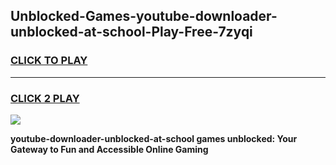 
## Unblocked-Games-youtube-downloader-unblocked-at-school-Play-Free-7zyqi
<h3>
<a href="https://premium76.site?title=youtube-downloader-unblocked-at-school&ref=19M">CLICK TO PLAY</a></h3>
<hr>

<h3>
<a href="https://premium76.site?title=youtube-downloader-unblocked-at-school&ref=19M">CLICK 2 PLAY</a>
  
</h3>

<a href="https://premium76.site?title=youtube-downloader-unblocked-at-school&ref=19M"><img src="https://clearcache.store/games.png"></a>


**youtube-downloader-unblocked-at-school games unblocked: Your Gateway to Fun and Accessible Online Gaming**
